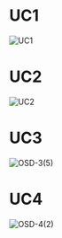 # UC1
![UC1](https://user-images.githubusercontent.com/49024958/117531999-3e900500-b020-11eb-9338-80e1865103f0.jpg)

# UC2
![UC2](https://user-images.githubusercontent.com/49024958/117532004-46e84000-b020-11eb-86e9-2420d775d76d.jpg)

# UC3
![OSD-3(5)](https://user-images.githubusercontent.com/55435898/117532028-6b441c80-b020-11eb-8ac4-3f0a738c7bf8.jpg)

# UC4
![OSD-4(2)](https://user-images.githubusercontent.com/55435898/117532035-74cd8480-b020-11eb-9516-b7a44481e83c.jpg)
